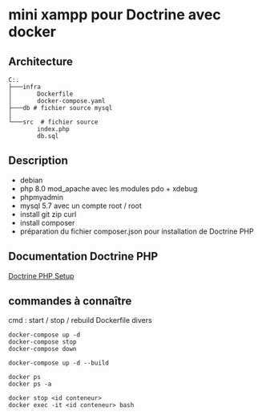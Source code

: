 # mini xampp pour Doctrine avec docker

## Architecture

```
C:.
├───infra 
│       Dockerfile
│       docker-compose.yaml
├───db # fichier source mysql
│
└───src  # fichier source
        index.php
        db.sql
```

## Description

- debian
- php 8.0 mod_apache avec les modules pdo + xdebug
- phpmyadmin
- mysql 5.7 avec un compte root / root
- install git zip curl
- install composer
- préparation du fichier composer.json pour installation de Doctrine PHP

## Documentation Doctrine PHP

[Doctrine PHP Setup](https://www.doctrine-project.org/projects/doctrine-orm/en/2.13/tutorials/getting-started.html#project-setup)

## commandes à connaître

cmd : start / stop / rebuild Dockerfile divers

```
docker-compose up -d
docker-compose stop
docker-compose down

docker-compose up -d --build

docker ps 
docker ps -a

docker stop <id conteneur>
docker exec -it <id conteneur> bash 
```
